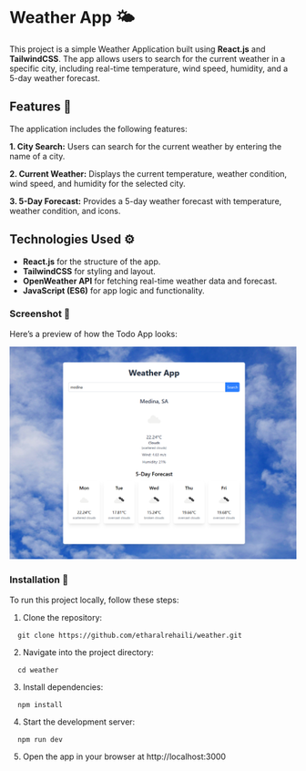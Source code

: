 # Weather App 🌤️

This project is a simple Weather Application built using **React.js** and **TailwindCSS**. The app allows users to search for the current weather in a specific city, including real-time temperature, wind speed, humidity, and a 5-day weather forecast.

## Features 🎯

The application includes the following features:

**1. City Search:** Users can search for the current weather by entering the name of a city.

**2. Current Weather:** Displays the current temperature, weather condition, wind speed, and humidity for the selected city.

**3. 5-Day Forecast:** Provides a 5-day weather forecast with temperature, weather condition, and icons.

## Technologies Used ⚙️

- **React.js** for the structure of the app.
- **TailwindCSS** for styling and layout.
- **OpenWeather API** for fetching real-time weather data and forecast.
- **JavaScript (ES6)** for app logic and functionality.

### Screenshot 📸
Here’s a preview of how the Todo App looks:

![Screenshot](screenshot.png)


### Installation 🚀

To run this project locally, follow these steps:

1. Clone the repository:

```
  git clone https://github.com/etharalrehaili/weather.git
```

2. Navigate into the project directory:

```
  cd weather
```

3. Install dependencies:

```
  npm install
```

4. Start the development server:

```
  npm run dev
```

5. Open the app in your browser at http://localhost:3000



